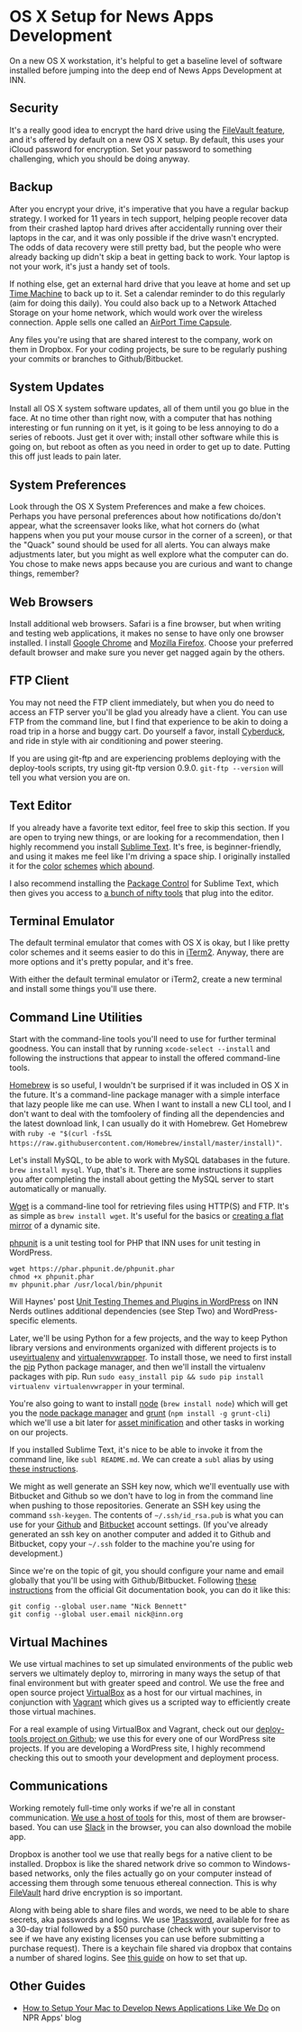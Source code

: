 # OS X Setup for News Apps Development

On a new OS X workstation, it's helpful to get a baseline level of software installed before jumping into the deep end of News Apps Development at INN.

## Security

It's a really good idea to encrypt the hard drive using the [FileVault feature](https://support.apple.com/en-us/HT4790), and it's offered by default on a new OS X setup. By default, this uses your iCloud password for encryption. Set your password to something challenging, which you should be doing anyway.

## Backup

After you encrypt your drive, it's imperative that you have a regular backup strategy. I worked for 11 years in tech support, helping people recover data from their crashed laptop hard drives after accidentally running over their laptops in the car, and it was only possible if the drive wasn't encrypted. The odds of data recovery were still pretty bad, but the people who were already backing up didn't skip a beat in getting back to work. Your laptop is not your work, it's just a handy set of tools.

If nothing else, get an external hard drive that you leave at home and set up [Time Machine](https://support.apple.com/en-us/HT201250) to back up to it. Set a calendar reminder to do this regularly (aim for doing this daily). You could also back up to a Network Attached Storage on your home network, which would work over the wireless connection. Apple sells one called an [AirPort Time Capsule](http://store.apple.com/us/product/ME177LL/A/airport-time-capsule-2tb").

Any files you're using that are shared interest to the company, work on them in Dropbox. For your coding projects, be sure to be regularly pushing your commits or branches to Github/Bitbucket.

## System Updates

Install all OS X system software updates, all of them until you go blue in the face. At no time other than right now, with a computer that has nothing interesting or fun running on it yet, is it going to be less annoying to do a series of reboots. Just get it over with; install other software while this is going on, but reboot as often as you need in order to get up to date. Putting this off just leads to pain later.

## System Preferences

Look through the OS X System Preferences and make a few choices. Perhaps you have personal preferences about how notifications do/don't appear, what the screensaver looks like, what hot corners do (what happens when you put your mouse cursor in the corner of a screen), or that the "Quack" sound should be used for all alerts. You can always make adjustments later, but you might as well explore what the computer can do. You chose to make news apps because you are curious and want to change things, remember?

## Web Browsers

Install additional web browsers. Safari is a fine browser, but when writing and testing web applications, it makes no sense to have only one browser installed. I install [Google Chrome](https://www.google.com/chrome/) and [Mozilla Firefox](https://www.getfirefox.com/). Choose your preferred default browser and make sure you never get nagged again by the others.

## FTP Client

You may not need the FTP client immediately, but when you do need to access an FTP server you'll be glad you already have a client. You can use FTP from the command line, but I find that experience to be akin to doing a road trip in a horse and buggy cart. Do yourself a favor, install [Cyberduck](https://cyberduck.io), and ride in style with air conditioning and power steering.

If you are using git-ftp and are experiencing problems deploying with the deploy-tools scripts, try using git-ftp version 0.9.0. ``git-ftp --version`` will tell you what version you are on.

## Text Editor

If you already have a favorite text editor, feel free to skip this section. If you are open to trying new things, or are looking for a recommendation, then I highly recommend you install [Sublime Text](http://www.sublimetext.com/). It's free, is beginner-friendly, and using it makes me feel like I'm driving a space ship. I originally installed it for the [color](https://packagecontrol.io/browse/labels/color%20scheme) [schemes](https://github.com/daylerees/colour-schemes) [which](http://tmtheme-editor.herokuapp.com/#/theme/Monokai) [abound](http://colorsublime.com/).

I also recommend installing the [Package Control](https://packagecontrol.io/installation#st2) for Sublime Text, which then gives you access to [a bunch of nifty tools](https://packagecontrol.io/) that plug into the editor.

## Terminal Emulator

The default terminal emulator that comes with OS X is okay, but I like pretty color schemes and it seems easier to do this in [iTerm2](http://iterm2.com/). Anyway, there are more options and it's pretty popular, and it's free.

With either the default terminal emulator or iTerm2, create a new terminal and install some things you'll use there.

## Command Line Utilities

Start with the command-line tools you'll need to use for further terminal goodness. You can install that by running `xcode-select --install` and following the instructions that appear to install the offered command-line tools.

[Homebrew](http://brew.sh/) is so useful, I wouldn't be surprised if it was included in OS X in the future. It's a command-line package manager with a simple interface that lazy people like me can use. When I want to install a new CLI tool, and I don't want to deal with the tomfoolery of finding all the dependencies and the latest download link, I can usually do it with Homebrew. Get Homebrew with `ruby -e "$(curl -fsSL https://raw.githubusercontent.com/Homebrew/install/master/install)"`.

Let's install MySQL, to be able to work with MySQL databases in the future. `brew install mysql`. Yup, that's it. There are some instructions it supplies you after completing the install about getting the MySQL server to start automatically or manually.

[Wget](http://www.gnu.org/software/wget/) is a command-line tool for retrieving files using HTTP(S) and FTP. It's as simple as `brew install wget`. It's useful for the basics or [creating a flat mirror](http://fosswire.com/post/2008/04/create-a-mirror-of-a-website-with-wget/) of a dynamic site.

[phpunit](https://phpunit.de/) is a unit testing tool for PHP that INN uses for unit testing in WordPress.

    wget https://phar.phpunit.de/phpunit.phar
    chmod +x phpunit.phar
    mv phpunit.phar /usr/local/bin/phpunit

Will Haynes' post [Unit Testing Themes and Plugins in WordPress](http://nerds.inn.org/2014/10/22/unit-testing-themes-and-plugins-in-wordpress/) on INN Nerds outlines additional dependencies (see Step Two) and WordPress-specific elements.

Later, we'll be using Python for a few projects, and the way to keep Python library versions and environments organized with different projects is to use[virtualenv](https://virtualenv.pypa.io/en/latest/) and [virtualenvwrapper](https://virtualenvwrapper.readthedocs.org/en/latest/). To install those, we need to first install the [pip](https://pip.pypa.io/en/latest/) Python package manager, and then we'll install the virtualenv packages with pip. Run `sudo easy_install pip && sudo pip install virtualenv virtualenvwrapper` in your terminal.

You're also going to want to install [node](https://nodejs.org/) (`brew install node`) which will get you the [node package manager](https://www.npmjs.com/) and [grunt](http://gruntjs.com/) (`npm install -g grunt-cli`) which we'll use a bit later for [asset minification](http://whatis.techtarget.com/definition/code-minification-minify) and other tasks in working on our projects.

If you installed Sublime Text, it's nice to be able to invoke it from the command line, like `subl README.md`. We can create a `subl` alias by using [these instructions](https://www.sublimetext.com/docs/2/osx_command_line.html).

We might as well generate an SSH key now, which we'll eventually use with Bitbucket and Github so we don't have to log in from the command line when pushing to those repositories. Generate an SSH key using the command `ssh-keygen`. The contents of `~/.ssh/id_rsa.pub` is what you can use for your [Github](https://help.github.com/articles/generating-ssh-keys/) and [Bitbucket](https://confluence.atlassian.com/display/BITBUCKET/Add+an+SSH+key+to+an+account) account settings. (If you've already generated an ssh key on another computer and added it to Github and Bitbucket, copy your `~/.ssh` folder to the machine you're using for development.)

Since we're on the topic of git, you should configure your name and email globally that you'll be using with Github/Bitbucket. Following [these instructions](http://git-scm.com/book/en/v2/Getting-Started-First-Time-Git-Setup#Your-Identity) from the official Git documentation book, you can do it like this:

    git config --global user.name "Nick Bennett"
    git config --global user.email nick@inn.org


## Virtual Machines

We use virtual machines to set up simulated environments of the public web servers we ultimately deploy to, mirroring in many ways the setup of that final environment but with greater speed and control. We use the free and open source project [VirtualBox](https://www.virtualbox.org/wiki/Downloads) as a host for our virtual machines, in conjunction with [Vagrant](https://www.vagrantup.com/downloads.html) which gives us a scripted way to efficiently create those virtual machines.

For a real example of using VirtualBox and Vagrant, check out our [deploy-tools project on Github](https://github.com/INN/deploy-tools#the-basics); we use this for every one of our WordPress site projects. If you are developing a WordPress site, I highly recommend checking this out to smooth your development and deployment process.

## Communications

Working remotely full-time only works if we're all in constant communication. [We use a host of tools](/how-we-work/tools.md) for this, most of them are browser-based. You can use [Slack](//www.slack.com) in the browser, you can also download the mobile app. 

Dropbox is another tool we use that really begs for a native client to be installed. Dropbox is like the shared network drive so common to Windows-based networks, only the files actually go on your computer instead of accessing them through some tenuous ethereal connection. This is why [FileVault](https://support.apple.com/en-us/HT4790) hard drive encryption is so important.

Along with being able to share files and words, we need to be able to share secrets, aka passwords and logins. We use [1Password](https://agilebits.com/onepassword), available for free as a 30-day trial followed by a $50 purchase (check with your supervisor to see if we have any existing licenses you can use before submitting a purchase request). There is a keychain file shared via dropbox that contains a number of shared logins. See [this guide](https://support.1password.com/guides/mac/share-a-vault.html) on how to set that up.

## Other Guides

* [How to Setup Your Mac to Develop News Applications Like We Do](http://blog.apps.npr.org/2013/06/06/how-to-setup-a-developers-environment.html) on NPR Apps' blog
